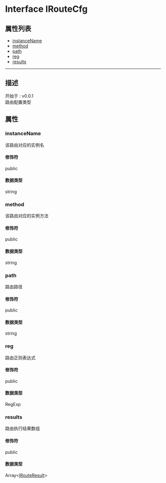 # Interface IRouteCfg
## 属性列表
+ [instanceName](#PROP_instanceName)
+ [method](#PROP_method)
+ [path](#PROP_path)
+ [reg](#PROP_reg)
+ [results](#PROP_results)
  
---
## 描述
<font class="since">开始于 : v0.0.1</font>  
路由配置类型  
## 属性
### <a id="PROP_instanceName">instanceName</a>
该路由对应的实例名  
#### 修饰符
<font class="modifier">public</font>  
#### 数据类型
<font class='datatype'>string</font>  
### <a id="PROP_method">method</a>
该路由对应的实例方法  
#### 修饰符
<font class="modifier">public</font>  
#### 数据类型
<font class='datatype'>string</font>  
### <a id="PROP_path">path</a>
路由路径  
#### 修饰符
<font class="modifier">public</font>  
#### 数据类型
<font class='datatype'>string</font>  
### <a id="PROP_reg">reg</a>
路由正则表达式  
#### 修饰符
<font class="modifier">public</font>  
#### 数据类型
<font class='datatype'>RegExp</font>  
### <a id="PROP_results">results</a>
路由执行结果数组  
#### 修饰符
<font class="modifier">public</font>  
#### 数据类型
<font class='datatype'>Array&lt;[IRouteResult](IRouteResult)&gt;</font>  
